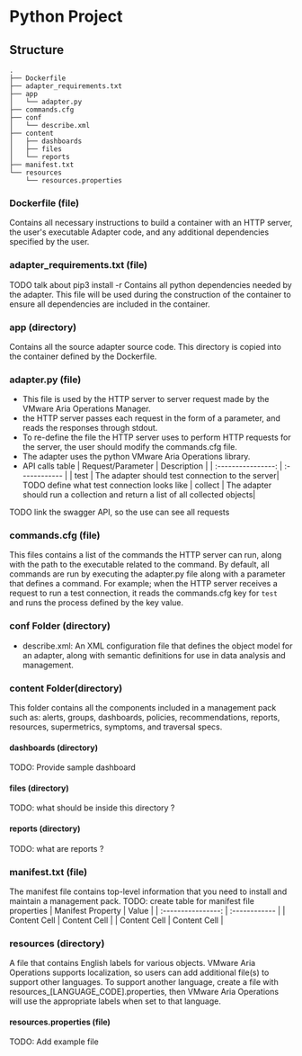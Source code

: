 # Python Project

## Structure
```
.
├── Dockerfile
├── adapter_requirements.txt
├── app
│   └── adapter.py
├── commands.cfg
├── conf
│   └── describe.xml
├── content
│   ├── dashboards
│   ├── files
│   └── reports
├── manifest.txt
└── resources
    └── resources.properties
```
### Dockerfile (file)
Contains all necessary instructions to build a container with an HTTP server, the user's executable Adapter
code, and any additional dependencies specified by the user.

### adapter_requirements.txt (file)
TODO  talk about pip3 install -r
Contains all python dependencies needed by the adapter. This file will be used during the construction of the container
to ensure all dependencies are included in the container.

### app (directory)
Contains all the source adapter source code. This directory is copied into the container defined by the Dockerfile.
### adapter.py (file)
 - This file is used by the HTTP server to server request made by the VMware Aria Operations Manager.
 - the HTTP server passes each request in the form of a parameter, and reads the responses through stdout.
 - To re-define the file the HTTP server uses to perform HTTP requests for the server, the user should modify the commands.cfg file.
 - The adapter uses the python VMware Aria Operations library.
 - API calls table
| Request/Parameter  | Description   |
| :----------------: | :------------ |
| test               | The adapter should test connection to the server| TODO define what test connection looks like
| collect            | The adapter should run a collection and return a list of all collected objects|

TODO link the swagger API, so the use can see all requests

### commands.cfg (file)
This files contains a list of the commands the HTTP server can run, along with the path to the executable related to the command. By default, all commands are run by executing the adapter.py file along with a parameter that defines a command. For example; when the HTTP server receives a request to run a test connection, it reads the commands.cfg key for `test` and runs the process defined by the key value.

### conf Folder (directory)
   - describe.xml: An XML configuration file that defines the object model for an adapter, along with semantic definitions for use in data analysis and management.

### content Folder(directory)
This folder contains all the components included in a management pack such as: alerts, groups, dashboards, policies, recommendations, reports, resources, supermetrics, symptoms, and traversal specs.
#### dashboards (directory)
TODO: Provide sample dashboard

#### files (directory)
TODO: what should be inside this directory ?

#### reports (directory)
TODO: what are reports ?

### manifest.txt (file)
The manifest file contains top-level information that you need to install and maintain a management pack.
TODO: create table for manifest file properties
| Manifest Property  | Value         |
| :----------------: | :------------ |
| Content Cell       | Content Cell  |
| Content Cell       | Content Cell  |

### resources (directory)
A file that contains English labels for various objects. VMware Aria Operations supports localization, so users can add additional file(s) to support other languages.
To support another language, create a file with resources_[LANGUAGE_CODE].properties, then VMware Aria Operations will use the appropriate labels when set to that language.
#### resources.properties (file)
TODO: Add example file